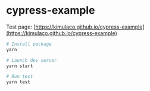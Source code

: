 # cypress-example

Test page: [https://kimulaco.github.io/cypress-example](https://kimulaco.github.io/cypress-example)

```bash
# Install package
yarn

# Launch dev server
yarn start

# Run test
yarn test
```
